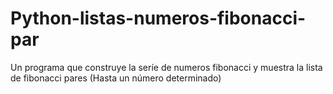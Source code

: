 # Python-listas-numeros-fibonacci-par
Un programa que construye la seríe de numeros fibonacci y muestra la lista de fibonacci pares (Hasta un número determinado)
